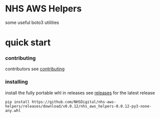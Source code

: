 # NHS AWS Helpers

some useful boto3 utilities

# quick start

### contributing
contributors see [contributing](CONTRIBUTING.md)

### installing
install the fully portable whl in releases 
see [releases](https://github.com/NHSDigital/nhs-aws-helpers/releases) for the latest release
```shell
pip install https://github.com/NHSDigital/nhs-aws-helpers/releases/download/v0.0.12/nhs_aws_helpers-0.0.12-py3-none-any.whl
```
